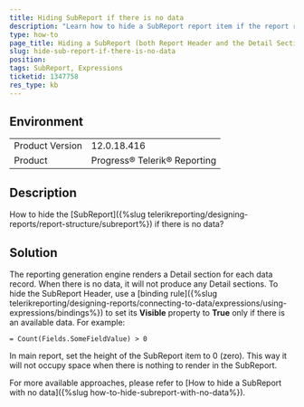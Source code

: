 ```yaml
---
title: Hiding SubReport if there is no data
description: "Learn how to hide a SubReport report item if the report referenced by the aforementioned item has no data in it."
type: how-to
page_title: Hiding a SubReport (both Report Header and the Detail Section) if there is no data
slug: hide-sub-report-if-there-is-no-data
position: 
tags: SubReport, Expressions
ticketid: 1347758
res_type: kb
---
```


## Environment
<table>
	<tr>
		<td>Product Version</td>
		<td>12.0.18.416</td>
	</tr>
	<tr>
		<td>Product</td>
		<td>Progress® Telerik® Reporting</td>
	</tr>
</table>


## Description
How to hide the [SubReport]({%slug telerikreporting/designing-reports/report-structure/subreport%}) if there is no data?

## Solution
The reporting generation engine renders a Detail section for each data record. When there is no data, it will not produce any Detail sections.
To hide the SubReport Header, use a [binding rule]({%slug telerikreporting/designing-reports/connecting-to-data/expressions/using-expressions/bindings%}) to set its **Visible** property to **True** only if there is an available data. For example:

`= Count(Fields.SomeFieldValue) > 0`

In main report, set the height of the SubReport item to 0 (zero). This way it will not occupy space when there is nothing to render in the SubReport.

For more available approaches, please refer to [How to hide a SubReport with no data]({%slug how-to-hide-subreport-with-no-data%}).
